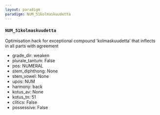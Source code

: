 ```yaml
---
layout: paradigm
paradigm: NUM_51kolmaskuudetta
---
```

### ` NUM_51kolmaskuudetta `

Optimisation hack for exceptional compound ’kolmaskuudetta’ that inflects in all parts with agreement
* grade_dir: weaken
* plurale_tantum: False
* pos: NUMERAL
* stem_diphthong: None
* stem_vowel: None
* upos: NUM
* harmony: back
* kotus_av: None
* kotus_tn: 51
* clitics: False
* possessive: False
